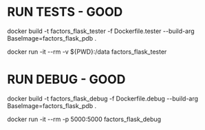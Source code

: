 
# RUN TESTS - GOOD

docker build -t factors_flask_tester -f Dockerfile.tester --build-arg BaseImage=factors_flask_pdb .

docker run -it --rm -v ${PWD}:/data factors_flask_tester

# RUN DEBUG - GOOD

docker build -t factors_flask_debug -f Dockerfile.debug --build-arg BaseImage=factors_flask_pdb .

docker run -it --rm -p 5000:5000 factors_flask_debug

